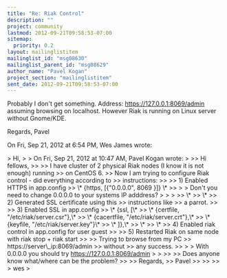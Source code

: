 ```yaml
---
title: "Re: Riak Control"
description: ""
project: community
lastmod: 2012-09-21T09:58:53-07:00
sitemap:
  priority: 0.2
layout: mailinglistitem
mailinglist_id: "msg08630"
mailinglist_parent_id: "msg08629"
author_name: "Pavel Kogan"
project_section: "mailinglistitem"
sent_date: 2012-09-21T09:58:53-07:00
---
```



Probably I don't get something.
Address: https://127.0.0.1:8069/admin assuming browsing on localhost.
However Riak is running on Linux server without Gnome/KDE.

Regards,
 Pavel


On Fri, Sep 21, 2012 at 6:54 PM, Wes James  wrote:

&gt; Hi,
&gt;
&gt; On Fri, Sep 21, 2012 at 10:47 AM, Pavel Kogan wrote:
&gt;
&gt;&gt; Hi fellows,
&gt;&gt;
&gt;&gt; I have cluster of 2 physical Riak nodes (I know it is not enough) running
&gt;&gt; on CentOS 6.
&gt;&gt; Now I am trying to configure Riak control - did everything according to
&gt;&gt; instructions:
&gt;&gt;
&gt;&gt; 1) Enabled HTTPS in app.config
&gt;&gt; \\* {https, [{"0.0.0.0", 8069 }]} \\*
&gt;&gt;
&gt;
&gt; Don't you need to change 0.0.0.0 to your systems IP adddress?
&gt;
&gt;
&gt;
&gt;&gt; \\*
&gt;&gt; \\*
&gt;&gt; 2) Generated SSL certificate using this 
&gt;&gt; instructions like
&gt;&gt; a parrot.
&gt;&gt;
&gt;&gt; 3) Enabled SSL in app.config
&gt;&gt; \\* {ssl, [\\*
&gt;&gt; \\* {certfile, "/etc/riak/server.csr"},\\*
&gt;&gt; \\* {cacertfile, "/etc/riak/server.crt"},\\*
&gt;&gt; \\* {keyfile, "/etc/riak/server.key"}\\*
&gt;&gt; \\* ]},\\*
&gt;&gt; \\*
&gt;&gt; \\*
&gt;&gt; 4) Enabled riak control in app.config for user guest
&gt;&gt;
&gt;&gt; 5) Restarted Riak on same node with riak stop + riak start
&gt;&gt;
&gt;&gt; Trying to browse from my PC 
&gt;&gt; https://server\\_ip:8069/admin 
&gt;&gt; without
&gt;&gt; any success.
&gt;&gt;
&gt;
&gt; With 0.0.0.0 you should try https://127.0.0.1:8069/admin
&gt;
&gt;
&gt;&gt;
&gt;&gt; Does anyone know what/where can be the problem?
&gt;&gt;
&gt;&gt; Regards,
&gt;&gt; Pavel
&gt;&gt;
&gt;&gt;
&gt;&gt;
&gt; wes
&gt;
